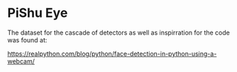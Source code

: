 # PiShu Eye

The dataset for the cascade of detectors as well as inspirration for the code was found at:

https://realpython.com/blog/python/face-detection-in-python-using-a-webcam/
